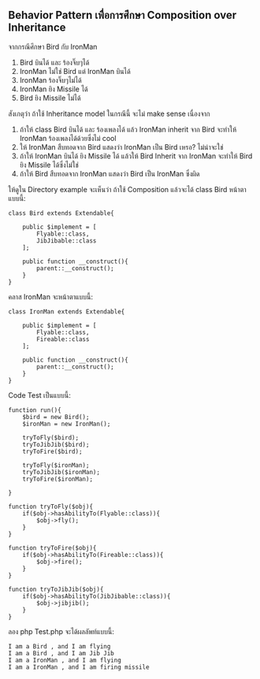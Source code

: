 ## Behavior Pattern เพื่อการศึกษา Composition over Inheritance

จากกรณีศึกษา Bird กับ IronMan

1. Bird บินได้ และ ร้องจิ๊บๆได้
1. IronMan ไม่ใช่ Bird แต่ IronMan บินได้
1. IronMan ร้องจิ๊บๆไม่ได้
1. IronMan ยิง Missile ได้
1. Bird ยิง Missile ไม่ได้

สังเกตุว่า ถ้าใช้ Inheritance model ในกรณีนี้ จะไม่ make sense เนื่องจาก

1. ถ้าให้ class Bird บินได้ และ ร้องเพลงได้ แล้ว IronMan inherit จาก Bird จะทำให้ IronMan ร้องเพลงได้ด้วยซึ่งไม่ cool
1. ให้ IronMan สืบทอดจาก Bird แสดงว่า IronMan เป็น Bird เหรอ? ไม่น่าจะใช่
1. ถ้าให้ IronMan บินได้ ยิง Missile ได้ แล้วให้ Bird Inherit จาก IronMan จะทำให้ Bird ยิง Missile ได้ซึ่งไม่ใช่
1. ถ้าให้ Bird สืบทอดจาก IronMan แสดงว่า Bird เป็น IronMan ซึ่งผิด

ให้ดูใน Directory example จะเห็นว่า ถ้าใช้ Composition แล้วจะได้ class Bird หน้าตาแบบนี้:

    class Bird extends Extendable{

        public $implement = [
            Flyable::class,
            JibJibable::class
        ];

        public function __construct(){
            parent::__construct();
        }
    }

คลาส IronMan จะหน้าตาแบบนี้:

    class IronMan extends Extendable{

        public $implement = [
            Flyable::class,
            Fireable::class
        ];

        public function __construct(){
            parent::__construct();
        }
    }

Code Test เป็นแบบนี้:

    function run(){
        $bird = new Bird();
        $ironMan = new IronMan();

        tryToFly($bird);
        tryToJibJib($bird);
        tryToFire($bird);

        tryToFly($ironMan);
        tryToJibJib($ironMan);
        tryToFire($ironMan);

    }

    function tryToFly($obj){
        if($obj->hasAbilityTo(Flyable::class)){
            $obj->fly();
        }
    }

    function tryToFire($obj){
        if($obj->hasAbilityTo(Fireable::class)){
            $obj->fire();
        }
    }

    function tryToJibJib($obj){
        if($obj->hasAbilityTo(JibJibable::class)){
            $obj->jibjib();
        }
    }

ลอง php Test.php จะได้ผลลัพท์แบบนี้:

	I am a Bird , and I am flying
    I am a Bird , and I am Jib Jib
    I am a IronMan , and I am flying
    I am a IronMan , and I am firing missile
